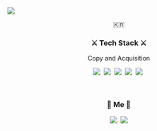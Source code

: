 <img src="https://capsule-render.vercel.app/api?type=waving&color=auto&height=300&section=header&text=RYUSEOKJUN%2r&fontSize=90" />

<p align="center">🇰🇷</p>

<h3 align="center">⚔️ Tech Stack ⚔️</h3>

<p align="center"> Copy and Acquisition </p>

<p align="center">
  <img src="https://img.shields.io/badge/C++-00599C?style=flat-square&logo=C%2B%2B&logoColor=white"/></a>&nbsp 
  <img src="https://img.shields.io/badge/C-A8B9CC?style=flat-square&logo=C&logoColor=white"/></a>&nbsp 
  <img src="https://img.shields.io/badge/Javascript-ffb13b?style=flat-square&logo=javascript&logoColor=white"/></a>&nbsp 
  <img src="https://img.shields.io/badge/css-1572B6?style=flat-square&logo=css3&logoColor=white"/></a>&nbsp 
  <img src="https://img.shields.io/badge/Python-3766AB?style=flat-square&logo=Python&logoColor=white"/></a>&nbsp 
</p>

<br>
<h3 align="center"> 🐧 Me 🐧 </h3>
<p align="center">
  <a href="https://www.instagram.com/r.sjun/"><img src="https://img.shields.io/badge/Instagram-E4405F?style=flat-square&logo=Instagram&logoColor=white&link=https://www.instagram.com/r.sjun/"/></a>&nbsp
  <a href="mailto:slyu05122@gmail.com"><img src="https://img.shields.io/badge/Gmail-d14836?style=flat-square&logo=Gmail&logoColor=white&link=slyu05122@gmail.com"/></a>
</p>
<br>
